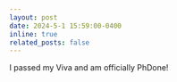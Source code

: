 ```yaml
---
layout: post
date: 2024-5-1 15:59:00-0400
inline: true
related_posts: false
---
```


I passed my Viva and am officially PhDone!
